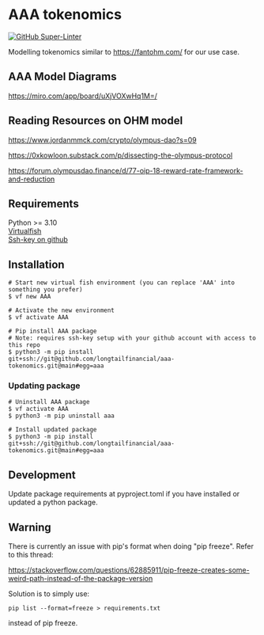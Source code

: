 # AAA tokenomics

[![GitHub Super-Linter](https://github.com/longtailfinancial/aaa-tokenomics/workflows/Lint%20Code%20Base/badge.svg)](https://github.com/marketplace/actions/super-linter)

Modelling tokenomics similar to https://fantohm.com/ for our use case.

## AAA Model Diagrams

https://miro.com/app/board/uXjVOXwHq1M=/

## Reading Resources on OHM model

https://www.jordanmmck.com/crypto/olympus-dao?s=09

https://0xkowloon.substack.com/p/dissecting-the-olympus-protocol

https://forum.olympusdao.finance/d/77-oip-18-reward-rate-framework-and-reduction


## Requirements
Python >= 3.10  
[Virtualfish](https://virtualfish.readthedocs.io/en/latest/install.html)  
[Ssh-key on github](https://docs.github.com/en/authentication/connecting-to-github-with-ssh/generating-a-new-ssh-key-and-adding-it-to-the-ssh-agent)

## Installation 
```
# Start new virtual fish environment (you can replace 'AAA' into something you prefer)
$ vf new AAA

# Activate the new environment
$ vf activate AAA

# Pip install AAA package 
# Note: requires ssh-key setup with your github account with access to this repo
$ python3 -m pip install git+ssh://git@github.com/longtailfinancial/aaa-tokenomics.git@main#egg=aaa
```
### Updating package
```
# Uninstall AAA package
$ vf activate AAA
$ python3 -m pip uninstall aaa

# Install updated package
$ python3 -m pip install git+ssh://git@github.com/longtailfinancial/aaa-tokenomics.git@main#egg=aaa
```

## Development
Update package requirements at pyproject.toml if you have installed or updated a
python package.  


## Warning

There is currently an issue with pip's format when doing "pip freeze".
Refer to this thread:

https://stackoverflow.com/questions/62885911/pip-freeze-creates-some-weird-path-instead-of-the-package-version

Solution is to simply use:
```
pip list --format=freeze > requirements.txt
```

instead of pip freeze.
